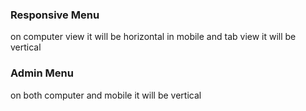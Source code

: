 ### Responsive Menu
on computer view it will be horizontal
in mobile and tab view it will be vertical

### Admin Menu
on both computer and mobile it will be vertical
